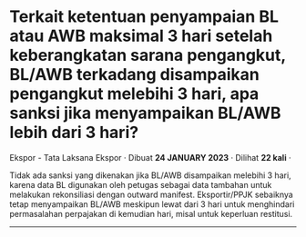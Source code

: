 Terkait ketentuan penyampaian BL atau AWB maksimal 3 hari setelah keberangkatan sarana pengangkut, BL/AWB terkadang disampaikan pengangkut melebihi 3 hari, apa sanksi jika menyampaikan BL/AWB lebih dari 3 hari?
==================================================================================================================================================================================================================

Ekspor - Tata Laksana Ekspor · Dibuat **24 JANUARY 2023** · Dilihat **22 kali** ·

Tidak ada sanksi yang dikenakan jika BL/AWB disampaikan melebihi 3 hari, karena data BL digunakan oleh petugas sebagai data tambahan untuk melakukan rekonsiliasi dengan outward manifest. Eksportir/PPJK sebaiknya tetap menyampaikan BL/AWB meskipun lewat dari 3 hari untuk menghindari permasalahan perpajakan di kemudian hari, misal untuk keperluan restitusi.  

  
  
  

* * *
